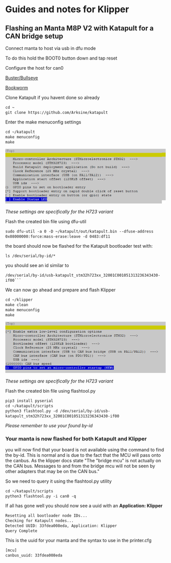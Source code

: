 # Guides and notes for Klipper 
## Flashing an Manta M8P V2 with Katapult for a CAN bridge setup


Connect manta to host via usb in dfu mode

To do this hold the BOOT0 button down and tap reset

Configure the host for can0

[Buster/Bullseye](RPIOSCAN0.md)

[Bookworm](Pi5CAN0.md)

Clone Katapult if you havent done so already

```
cd ~
git clone https://github.com/Arksine/katapult
```
Enter the make menuconfig settings
```
cd ~/katapult
make menuconfig
make
```
![katapult_flash_settings](/files/KoctopusFlash.png)

_These settings are specifically for the H723 variant_

Flash the created bin file using dfu-util

```
sudo dfu-util -a 0 -D ~/katapult/out/katapult.bin --dfuse-address 0x08000000:force:mass-erase:leave -d 0483:df11
```

the board should now be flashed for the Katapult bootloader
test with:
```
ls /dev/serial/by-id/*
```
you should see an id similar to 
```
/dev/serial/by-id/usb-katapult_stm32h723xx_32001C001051313236343430-if00```
```

We can now go ahead and prepare and flash Klipper

```
cd ~/klipper
make clean
make menuconfig
make
```
![klipper_flash_settings](/files/octopusFlash.png)

_These settings are specifically for the H723 variant_

Flash the created bin file using flashtool.py

```
pip3 install pyserial
cd ~/katapult/scripts
python3 flashtool.py -d /dev/serial/by-id/usb-katapult_stm32h723xx_32001C001051313236343430-if00
```
_Please remember to use your found by-id_

### Your manta is now flashed for both Katapult and Klipper

you will now find that your board is not available using the command
to find the by-id. This is normal and is due to the fact that the MCU 
will pass onto the canbus. As the klipper docs state "The "bridge mcu" 
is not actually on the CAN bus. Messages to and from the bridge mcu 
will not be seen by other adapters that may be on the CAN bus."

So we need to query it using the flashtool.py utility

```
cd ~/katapult/scripts
python3 flashtool.py -i can0 -q
```

If all has gone well you should now see a uuid with an **Application: Klipper**
```
Resetting all bootloader node IDs...
Checking for Katapult nodes...
Detected UUID: 33fdea008eda, Application: Klipper
Query Complete
```
This is the uuid for your manta and the syntax to use in the printer.cfg
```
[mcu]
canbus_uuid: 33fdea008eda
```



